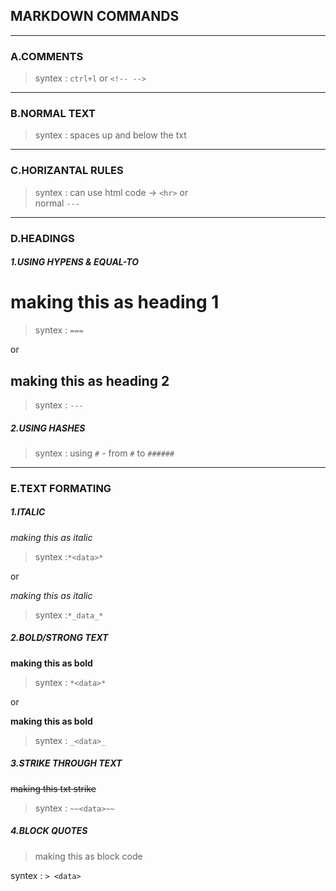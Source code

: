 ##  **MARKDOWN COMMANDS**
 ---

### **A.COMMENTS**

> syntex :  `ctrl+l`  or `<!-- -->`

---

### **B.NORMAL TEXT**

> syntex : spaces up and below the txt

---

### **C.HORIZANTAL RULES**

> syntex : can use html code -> `<hr>`  or  
  normal `---`

---

### **D.HEADINGS**

##### **1.USING HYPENS & EQUAL-TO**

making this as heading 1
===

> syntex : `===`


or 


making this as heading 2
---

> syntex : `---`

##### **2.USING HASHES**

> syntex : using `#` -
          from `#` to `######`

---

### **E.TEXT FORMATING**

##### **1.ITALIC**

 *making this as italic*

> syntex :`*<data>*`

or

_making this as italic_

> syntex :`*_data_*`          

##### **2.BOLD/STRONG TEXT**

**making this as bold**

> syntex : `*<data>*`

or 

__making this as bold__

> syntex : `_<data>_`

##### **3.STRIKE THROUGH TEXT**

~~making this txt strike~~

> syntex : `~~<data>~~`

##### **4.BLOCK QUOTES**

> making this as block code 

syntex : `> <data>`